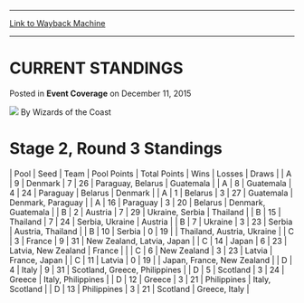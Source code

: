 
---
[Link to Wayback Machine](https://web.archive.org/web/20220706032338/https://magic.wizards.com/en/events/coverage/2015WMC/current-standings)

[_metadata_:author]:- "Wizards of the Coast"
[_metadata_:description]:- "Stage 2, Round 3 Standings  Pool Seed Team Pool Points Total Points Wins Losses Draws A 9 Denmark 7 26 Paraguay, Belarus Guatemala A 8 Guatemala 4 24 Paraguay Belarus Denmark A 1 Belarus 3 27 Guatemala Denmark, Paraguay A 16 Paraguay 3 20 Belarus Denmark, Guatemala B 2 Austria 7 29 Ukraine, Serbia Thailand B 15 Thailand 7 24 Serbia, Ukraine Austria B 7 Ukraine 3 23 Serbia"
[_metadata_:generator]:- "Drupal 7 (http://drupal.org)"
[_metadata_:node]:- "939431"
[_metadata_:publish_date]:- "2015-12-11"
[_metadata_:source]:- "div-main-content"
[_metadata_:title]:- "CURRENT STANDINGS"
[_metadata_:wayback_capture_timestamp]:- "2022-07-06 03:23:38"
[_metadata_:wayback_raw_url]:- "https://web.archive.org/web/20220706032338id_/https://magic.wizards.com/en/events/coverage/2015WMC/current-standings"
[_metadata_:wayback_url]:- "https://magic.wizards.com/en/events/coverage/2015WMC/current-standings"
---


CURRENT STANDINGS
=================



 Posted in **Event Coverage**
 on December 11, 2015 






![](https://media.magic.wizards.com/styles/auth_small/public/images/person/wizards_author.jpg)
By Wizards of the Coast











Stage 2, Round 3 Standings
==========================




| Pool | Seed | Team | Pool Points | Total Points | Wins | Losses | Draws |
| A | 9 | Denmark | 7 | 26 | Paraguay, Belarus | Guatemala |
| A | 8 | Guatemala | 4 | 24 | Paraguay | Belarus | Denmark |
| A | 1 | Belarus | 3 | 27 | Guatemala | Denmark, Paraguay |
| A | 16 | Paraguay | 3 | 20 | Belarus | Denmark, Guatemala |
| B | 2 | Austria | 7 | 29 | Ukraine, Serbia | Thailand |
| B | 15 | Thailand | 7 | 24 | Serbia, Ukraine | Austria |
| B | 7 | Ukraine | 3 | 23 | Serbia | Austria, Thailand |
| B | 10 | Serbia | 0 | 19 |  | Thailand, Austria, Ukraine |
| C | 3 | France | 9 | 31 | New Zealand, Latvia, Japan |
| C | 14 | Japan | 6 | 23 | Latvia, New Zealand | France |  |
| C | 6 | New Zealand | 3 | 23 | Latvia | France, Japan |
| C | 11 | Latvia | 0 | 19 |  | Japan, France, New Zealand |
| D | 4 | Italy | 9 | 31 | Scotland, Greece, Philippines |
| D | 5 | Scotland | 3 | 24 | Greece | Italy, Philippines |
| D | 12 | Greece | 3 | 21 | Philippines | Italy, Scotland |
| D | 13 | Philippines | 3 | 21 | Scotland | Greece, Italy |







